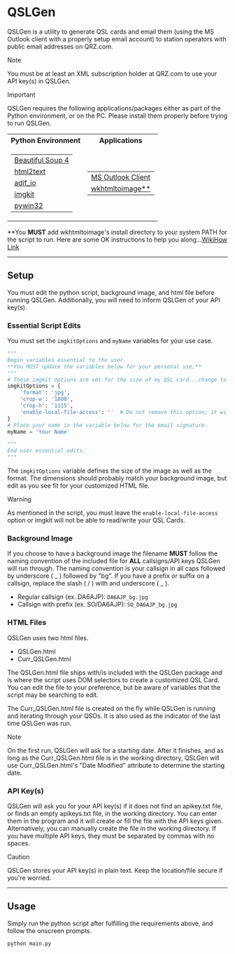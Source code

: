 # QSLGen
QSLGen is a utility to generate QSL cards and email them (using the MS Outlook client with a properly setup email account) to station operators with public email addresses on QRZ.com.

> [!NOTE]
> You must be at least an XML subscription holder at QRZ.com to use your API key(s) in QSLGen.

> [!IMPORTANT]
> QSLGen requires the following applications/packages either as part of the Python environment, or on the PC.  Please install them properly before trying to run QSLGen.
> <table>
> <tr>
> <th>Python Environment</th>
> <th>Applications</th>
> </tr>
> <tr>
> <td>
> <table>
> <tr><td><a href="https://pypi.org/project/beautifulsoup4/">Beautiful Soup 4</a></td></tr>
> <tr><td><a href="https://pypi.org/project/html2text/">html2text</a></td></tr>
> <tr><td><a href="https://pypi.org/project/adif-io/">adif_io</a></td></tr>
> <tr><td><a href="https://pypi.org/project/imgkit/">imgkit</a></td></tr>
> <tr><td><a href="https://pypi.org/project/pywin32/">pywin32</a></td></tr>
> </table>
> </td>
> <td>
> <table>
> <tr><td><a href="https://microsoft.com">MS Outlook Client</a></td></tr>
> <tr><td><a href="https://wkhtmltopdf.org">wkhtmltoimage**</a></td></tr>
> </table>
> </td>
> </td></tr> </table>
> **You <strong>MUST</strong> add wkhtmltoimage's install directory to your system PATH for the script to run.  Here are some OK instructions to help you along...<a href="https://www.wikihow.com/Change-the-PATH-Environment-Variable-on-Windows">WikiHow Link</a>
***
## Setup
You must edit the python script, background image, and html file before running QSLGen.  Additionally, you will need to inform QSLGen of your API key(s).

### Essential Script Edits
You must set the ```imgkitOptions``` and ```myName``` variables for your use case. 
```python
"""
Begin variables essential to the user.
**You MUST update the variables below for your personal use.**
"""
# These imgkit options are set for the size of my QSL card...change to your preference/background image size.
imgkitOptions = {
    'format': 'jpg',
    'crop-w': '1800',
    'crop-h': '1115',
    'enable-local-file-access': ''  # Do not remove this option; it will cause imgkit/wkhtmltoimage failure.
}
# Place your name in the variable below for the email signature.
myName = 'Your Name'

"""
End user essential edits.
"""
```
The ```imgkitOptions``` variable defines the size of the image as well as the format.  The dimensions should probably match your background image, but edit as you see fit for your customized HTML file.
> [!WARNING]
> As mentioned in the script, you must leave the ```enable-local-file-access``` option or imgkit will not be able to read/write your QSL Cards.

### Background Image
If you choose to have a background image the filename <strong>MUST</strong> follow the naming convention of the included file for <strong>ALL</strong> callsigns/API keys QSLGen will run through.  The naming convention is your callsign in all caps followed by underscore ( _ ) followed by "bg".  If you have a prefix or suffix on a callsign, replace the slash ( / ) with and underscore ( _ ).
- Regular callsign (ex. DA6AJP): ```DA6AJP_bg.jpg```
- Callsign with prefix (ex. SO/DA6AJP): ```SO_DA6AJP_bg.jpg```

### HTML Files
QSLGen uses two html files.
- QSLGen.html
- Curr_QSLGen.html

The QSLGen.html file ships with/is included with the QSLGen package and is where the script uses DOM selectors to create a customized QSL Card.  You can edit the file to your preference, but be aware of variables that the script may be searching to edit.

The Curr_QSLGen.html file is created on the fly while QSLGen is running and iterating through your QSOs.  It is also used as the indicator of the last time QSLGen was run.  
> [!NOTE]
> On the first run, QSLGen will ask for a starting date.  After it finishes, and as long as the Curr_QSLGen.html file is in the working directory, QSLGen will use Curr_QSLGen.html's "Date Modified" attribute to determine the starting date.


### API Key(s)
QSLGen will ask you for your API key(s) if it does not find an apikey.txt file, or finds an empty apikeys.txt file, in the working directory.  You can enter them in the program and it will create or fill the file with the API keys given.  Alternatively, you can manually create the file in the working directory.  If you have multiple API keys, they must be separated by commas with no spaces.
> [!CAUTION]
> QSLGen stores your API key(s) in plain text.  Keep the location/file secure if you're worried.
***
## Usage
Simply run the python script after fulfilling the requirements above, and follow the onscreen prompts.
```
python main.py
```
